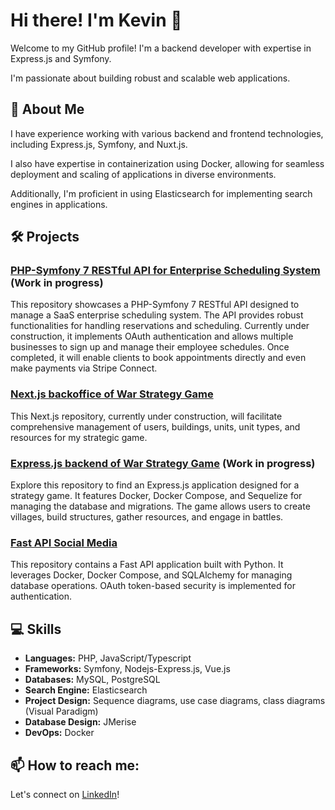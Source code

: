# Hi there! I'm Kevin 👋 

Welcome to my GitHub profile! I'm a backend developer with expertise in Express.js and Symfony. 
 
I'm passionate about building robust and scalable web applications.

## :book: About Me

I have experience working with various backend and frontend technologies, including Express.js, Symfony, and Nuxt.js. 

I also have expertise in containerization using Docker, allowing for seamless deployment and scaling of applications in diverse environments.

Additionally, I'm proficient in using Elasticsearch for implementing search engines in applications.

## 🛠️ Projects

### [PHP-Symfony 7 RESTful API for Enterprise Scheduling System](https://github.com/khersinpro/calendar-project-backend) (Work in progress)
This repository showcases a PHP-Symfony 7 RESTful API designed to manage a SaaS enterprise scheduling system. The API provides robust functionalities for handling reservations and scheduling. Currently under construction, it implements OAuth authentication and allows multiple businesses to sign up and manage their employee schedules. Once completed, it will enable clients to book appointments directly and even make payments via Stripe Connect.

### [Next.js backoffice of War Strategy Game](https://github.com/khersinpro/strategy-game-backoffice) 
This Next.js repository, currently under construction, will facilitate comprehensive management of users, buildings, units, unit types, and resources for my strategic game.

### [Express.js backend of War Strategy Game](https://github.com/khersinpro/strategy-game-express) (Work in progress)
Explore this repository to find an Express.js application designed for a strategy game. It features Docker, Docker Compose, and Sequelize for managing the database and migrations. The game allows users to create villages, build structures, gather resources, and engage in battles.

### [Fast API Social Media](https://github.com/khersinpro/fast-social-media)
This repository contains a Fast API application built with Python. It leverages Docker, Docker Compose, and SQLAlchemy for managing database operations. OAuth token-based security is implemented for authentication.

## 💻 Skills

- **Languages:** PHP, JavaScript/Typescript
- **Frameworks:** Symfony, Nodejs-Express.js, Vue.js
- **Databases:** MySQL, PostgreSQL
- **Search Engine:** Elasticsearch
- **Project Design:** Sequence diagrams, use case diagrams, class diagrams (Visual Paradigm)
- **Database Design:** JMerise
- **DevOps:** Docker

## 📫 How to reach me:

Let's connect on [LinkedIn](https://www.linkedin.com/in/kevin-hersin/)!


<!--
**khersinpro/khersinpro** is a ✨ _special_ ✨ repository because its `README.md` (this file) appears on your GitHub profile.

Here are some ideas to get you started:

- 🔭 I’m currently working on ...
- 🌱 I’m currently learning ...
- 👯 I’m looking to collaborate on ...
- 🤔 I’m looking for help with ...
- 💬 Ask me about ...
- 📫 How to reach me: ...
- 😄 Pronouns: ...
- ⚡ Fun fact: ...
-->
